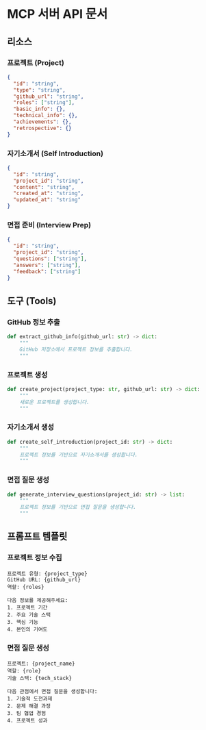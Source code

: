 # MCP 서버 API 문서

## 리소스

### 프로젝트 (Project)

```json
{
  "id": "string",
  "type": "string",
  "github_url": "string",
  "roles": ["string"],
  "basic_info": {},
  "technical_info": {},
  "achievements": {},
  "retrospective": {}
}
```

### 자기소개서 (Self Introduction)

```json
{
  "id": "string",
  "project_id": "string",
  "content": "string",
  "created_at": "string",
  "updated_at": "string"
}
```

### 면접 준비 (Interview Prep)

```json
{
  "id": "string",
  "project_id": "string",
  "questions": ["string"],
  "answers": ["string"],
  "feedback": ["string"]
}
```

## 도구 (Tools)

### GitHub 정보 추출

```python
def extract_github_info(github_url: str) -> dict:
    """
    GitHub 저장소에서 프로젝트 정보를 추출합니다.
    """
```

### 프로젝트 생성

```python
def create_project(project_type: str, github_url: str) -> dict:
    """
    새로운 프로젝트를 생성합니다.
    """
```

### 자기소개서 생성

```python
def create_self_introduction(project_id: str) -> dict:
    """
    프로젝트 정보를 기반으로 자기소개서를 생성합니다.
    """
```

### 면접 질문 생성

```python
def generate_interview_questions(project_id: str) -> list:
    """
    프로젝트 정보를 기반으로 면접 질문을 생성합니다.
    """
```

## 프롬프트 템플릿

### 프로젝트 정보 수집

```
프로젝트 유형: {project_type}
GitHub URL: {github_url}
역할: {roles}

다음 정보를 제공해주세요:
1. 프로젝트 기간
2. 주요 기술 스택
3. 핵심 기능
4. 본인의 기여도
```

### 면접 질문 생성

```
프로젝트: {project_name}
역할: {role}
기술 스택: {tech_stack}

다음 관점에서 면접 질문을 생성합니다:
1. 기술적 도전과제
2. 문제 해결 과정
3. 팀 협업 경험
4. 프로젝트 성과
```
